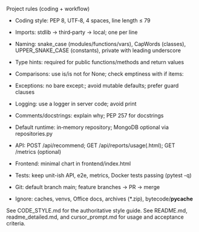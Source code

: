 Project rules (coding + workflow)

- Coding style: PEP 8, UTF‑8, 4 spaces, line length ≤ 79
- Imports: stdlib → third‑party → local; one per line
- Naming: snake_case (modules/functions/vars), CapWords (classes), UPPER_SNAKE_CASE (constants), private with leading underscore
- Type hints: required for public functions/methods and return values
- Comparisons: use is/is not for None; check emptiness with if items:
- Exceptions: no bare except:; avoid mutable defaults; prefer guard clauses
- Logging: use a logger in server code; avoid print
- Comments/docstrings: explain why; PEP 257 for docstrings

- Default runtime: in‑memory repository; MongoDB optional via repositories.py
- API: POST /api/recommend; GET /api/reports/usage(.html); GET /metrics (optional)
- Frontend: minimal chart in frontend/index.html
- Tests: keep unit-ish API, e2e, metrics, Docker tests passing (pytest -q)

- Git: default branch main; feature branches → PR → merge
- Ignore: caches, venvs, Office docs, archives (*.zip), bytecode/__pycache__

See CODE_STYLE.md for the authoritative style guide. See README.md, readme_detailed.md, and cursor_prompt.md for usage and acceptance criteria.